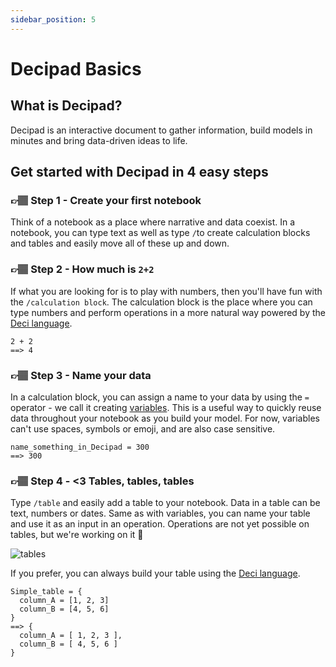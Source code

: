 ```yaml
---
sidebar_position: 5
---
```


# Decipad Basics

## What is Decipad?

Decipad is an interactive document to gather information, build models in minutes and bring data-driven ideas to life.

## Get started with Decipad in 4 easy steps

### 👉🏽 Step 1 - Create your first notebook

Think of a notebook as a place where narrative and data coexist. In a notebook, you can type text as well as type `/`to create calculation blocks and tables and easily move all of these up and down.

### 👉🏽 Step 2 - How much is `2+2`

If what you are looking for is to play with numbers, then you'll have fun with the `/calculation block`. The calculation block is the place where you can type numbers and perform operations in a more natural way powered by the [Deci language](docs/docs/language/start.md#deci-language-intro).

```deci live
2 + 2
==> 4
```

### 👉🏽 Step 3 - Name your data

In a calculation block, you can assign a name to your data by using the `=` operator - we call it creating [variables](docs/docs/language/name-assignment.md#declaring-variables). This is a useful way to quickly reuse data throughout your notebook as you build your model. For now, variables can't use spaces, symbols or emoji, and are also case sensitive.

```deci live
name_something_in_Decipad = 300
==> 300
```

### 👉🏽 Step 4 - <3 Tables, tables, tables

Type `/table` and easily add a table to your notebook. Data in a table can be text, numbers or dates. Same as with variables, you can name your table and use it as an input in an operation. Operations are not yet possible on tables, but we're working on it 💪

![tables](https://user-images.githubusercontent.com/76447845/146926068-463a1bc4-e70d-443d-a05b-6f49dcecf310.gif)

If you prefer, you can always build your table using the [Deci language](docs/docs/language/start.md#deci-language-intro).

```deci live
Simple_table = {
  column_A = [1, 2, 3]
  column_B = [4, 5, 6]
}
==> {
  column_A = [ 1, 2, 3 ],
  column_B = [ 4, 5, 6 ]
}
```
